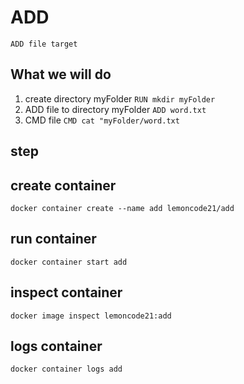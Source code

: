# ADD
`ADD file target`

## What we will do

1. create directory myFolder
    `RUN mkdir myFolder`
2. ADD file to directory myFolder
    `ADD word.txt`
3. CMD file
    `CMD cat "myFolder/word.txt`

    
## step

## create container
`docker container create --name add lemoncode21/add`

## run container
`docker container start add`

## inspect container
`docker image inspect lemoncode21:add`

## logs container
`docker container logs add`

